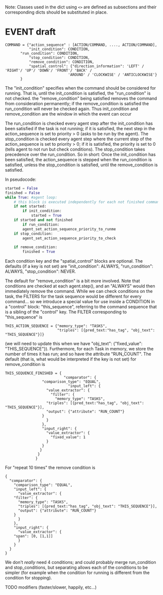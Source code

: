 Note: Classes used in the dict using `<>` are defined as subsections and their corresponding dicts should be substituted in place.

# EVENT draft #
``` 
COMMAND = {"action_sequence" : [ACTION/COMMAND, ...., ACTION/COMMAND],
           "init_condition": CONDITION,
	   "run_condition": CONDITION,
           "stop_condition": CONDITION,
           "remove_condition": CONDITION,
           "spatial_control": {"direction_information": 'LEFT' / 'RIGHT'/ 'UP'/ 'DOWN'/ 'FRONT'/ 'BACK' / 
                             'AROUND' / 'CLOCKWISE' / 'ANTICLOCKWISE'}
	   }
```

The "init_condition" specifies when the command should be
considered for running.  That is, until the init_condition is satisfied, the "run_condition" is not checked.
the "remove_condition" being satisfied removes the command from consideration permanently; if the remove_condition is
satisfied the run_condition will never be checked again.  Thus init_condition and remove_condition are the window in which the event
can occur

The run_condition is checked every agent step after the init_condition has been satisfied if the task is not running; if it is satisfied, 
the next step in the action_sequence is set to priority > 0 (asks to be run by the agent).  The stop_condition is checked every agent step where the
current step of the action_sequence is set to priority > 0; if it is satisfied, the priority is set to 0
(tells agent to not run but check conditions).  The stop_condition takes precedence over the run_condition.  So in short:
Once the init_condition has been satisfied, the action_sequence is stepped when the run_condition is satisfied,
unless the stop_condition is satisfied, until the remove_condition is satisfied.

In pseudocode:

```python
started = False
finished = False
while True: #agent loop:
    # this block is executed independently for each not finished command:
    if not started:
        if init_condition:
            started = True
    if started and not finished 
        if run_condition:
	    agent_set_action_sequence_priority_to_runme
	if stop_condition:
	    agent_set_action_sequence_priority_to_check
	    
    if remove_condition:
        finished = True
```

Each condition key and the "spatial_control" blocks are optional. 
The defaults (if a key is not set) are "init_condition": ALWAYS, "run_condition": ALWAYS, "stop_condition": NEVER.

The default for "remove_condition" is a bit more involved. Note that conditions are checked at each agent.step(),
and an "ALWAYS" would then immediately remove the command.  While we can check conditions on the task, the FILTERS
for the task sequence would be different for every command... so we introduce a special value for use inside
a CONDITION in a "control" block: "this_sequence", referring to the command sequence that is a sibling of the "control" key.
The FILTER corresponding to "this_sequence" is
```
THIS_ACTION_SEQUENCE = {"memory_type": "TASKS",
                        "triples": [{pred_text:"has_tag", "obj_text": "THIS_SEQUENCE"}]}

```
(we will need to update this when we have "obj_text": {"fixed_value": "THIS_SEQUENCE"}).  Furthermore, for each Task in memory, we store the
number of times it has run; and so have the attribute "RUN_COUNT".  The default (that is, what would be interpreted
if the key is not set) for remove_condition is 
```
THIS_SEQUENCE_FINISHED = {
                           "comparator": {
			     "comparison_type": "EQUAL",
                             "input_left": {
			       "value_extractor": {
			         "filter": {
			           "memory_type": "TASKS",
				   "triples": [{pred_text:"has_tag", "obj_text": "THIS_SEQUENCE"}],
				   "output": {"attribute": "RUN_COUNT"}
				 }
			       }
			     },
			     "input_right": {
			       "value_extractor": {
			         "fixed_value": 1
			       }
			     }
			    }
			   }
			  }
```

For "repeat 10 times" the remove condition is
```
{
  "comparator": {
    "comparison_type": "EQUAL",
    "input_left": {
      "value_extractor": {
	"filter": {
	  "memory_type": "TASKS",
	  "triples": [{pred_text:"has_tag", "obj_text": "THIS_SEQUENCE"}],
	  "output": {"attribute": "RUN_COUNT"}
	}
      }
    },
    "input_right": {
      "value_extractor": {
	"span": [0, [1,1]]
      }
    }
  }
}

```

We don't _really_ need 4 conditions; and could probably merge run_condition and stop_conditions, but separating allows each of
the conditions to be simpler (for example when the condition for running is different from the condition for stopping).


TODO modifiers (faster/slower, happily, etc...) 

